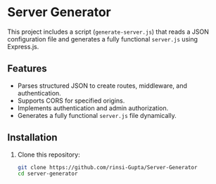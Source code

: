 # Server Generator

This project includes a script (`generate-server.js`) that reads a JSON configuration file and generates a fully functional `server.js` using Express.js.

## Features
- Parses structured JSON to create routes, middleware, and authentication.
- Supports CORS for specified origins.
- Implements authentication and admin authorization.
- Generates a fully functional `server.js` file dynamically.

## Installation
1. Clone this repository:
   ```bash
   git clone https://github.com/rinsi-Gupta/Server-Generator
   cd server-generator
